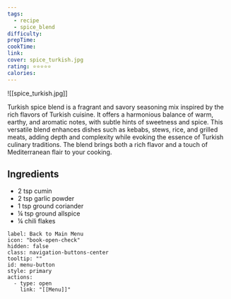 ```yaml
---
tags:
  - recipe
  - spice_blend
difficulty: 
prepTime: 
cookTime: 
link: 
cover: spice_turkish.jpg
rating: ⭐️⭐️⭐️⭐️⭐️
calories:
---
```


![[spice_turkish.jpg]]

Turkish spice blend is a fragrant and savory seasoning mix inspired by the rich flavors of Turkish cuisine. It offers a harmonious balance of warm, earthy, and aromatic notes, with subtle hints of sweetness and spice. This versatile blend enhances dishes such as kebabs, stews, rice, and grilled meats, adding depth and complexity while evoking the essence of Turkish culinary traditions. The blend brings both a rich flavor and a touch of Mediterranean flair to your cooking.

## Ingredients
- 2 tsp cumin
- 2 tsp garlic powder
- 1 tsp ground coriander
- ¼ tsp ground allspice
- ¼ chili flakes



```meta-bind-button
label: Back to Main Menu
icon: "book-open-check"
hidden: false
class: navigation-buttons-center
tooltip: ""
id: menu-button
style: primary
actions:
  - type: open
    link: "[[Menu]]"

```
 
